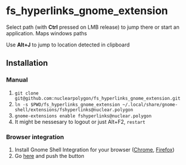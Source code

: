 # fs_hyperlinks_gnome_extension

Select path (with **Ctrl** pressed on LMB release) to jump there or start an application. Maps windows paths

Use **Alt+J** to jump to location detected in clipboard

## Installation

### Manual

1) `git clone git@github.com:nuclearpolygon/fs_hyperlinks_gnome_extension.git`
2) `ln -s $PWD/fs_hyperlinks_gnome_extension ~/.local/share/gnome-shell/extensions/fshyperlinks@nuclear.polygon`
3) `gnome-extensions enable fshyperlinks@nuclear.polygon`
4) It might be nessesary to logout or just Alt+F2, `restart`

### Browser integration

1) Install Gnome Shell Integration for your browser ([Chrome](https://chrome.google.com/webstore/detail/gnome-shell-integration/gphhapmejobijbbhgpjhcjognlahblep?hl=ru), [Firefox](https://addons.mozilla.org/ru/firefox/addon/gnome-shell-integration/))
2) Go [here](https://extensions.gnome.org/extension/5970/fs-hyperlinks/) and push the button

